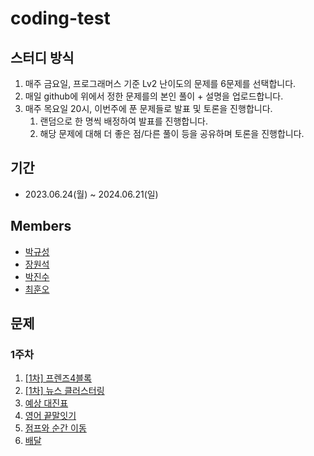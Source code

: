 # coding-test

## 스터디 방식

1. 매주 금요일, 프로그래머스 기준 Lv2 난이도의 문제를 6문제를 선택합니다.
2. 매일 github에 위에서 정한 문제를의 본인 풀이 + 설명을 업로드합니다.
3. 매주 목요일 20시, 이번주에 푼 문제들로 발표 및 토론을 진행합니다.
   1. 랜덤으로 한 명씩 배정하여 발표를 진행합니다.
   2. 해당 문제에 대해 더 좋은 점/다른 풀이 등을 공유하며 토론을 진행합니다.

<!-- ## Branch/Pull Request 규칙

1. Branch명은 guesung/1-1, guesung/1-2 .. 이런 식으로 작성합니다.
   - `/`앞에는 이름, 앞의 숫자는 몇 주차인지, 뒤의 숫자는 문제의 차례입니다. (월 : 1, 화 :2 ..)
2. 다른 팀원이 모두 Approve해야 Merge가 가능합니다.
   - 코드를 보며 피드백 / 좋은 점 등 코멘트는 환영입니다.
3. Pull Request는 매일 밤 12시까지 올려야합니다.
4. Pull Reqeust 제목은 다음과 같은 형식을 따릅니다 : `[문제풀이 업로드] 이름 - n주차 m번`
   - e.g. `[문제풀이 업로드] 박규성 - 1주차 3번`
5. Squash Merge를 하며, commit규칙은 자유입니다. -->

## 기간

- 2023.06.24(월) ~ 2024.06.21(일)

## Members
- [박규성](https://github.com/guesung)
- [장원석](https://github.com/Wonchang0314)
- [박진수](https://github.com/jinsupark4255)
- [최훈오](https://github.com/Whoknow77)

## 문제

### 1주차

1. [[1차] 프렌즈4블록](https://school.programmers.co.kr/learn/courses/30/lessons/17679)
2. [[1차] 뉴스 클러스터링](https://school.programmers.co.kr/learn/courses/30/lessons/17677)
3. [예상 대진표](https://school.programmers.co.kr/learn/courses/30/lessons/12985)
4. [영어 끝말잇기](https://school.programmers.co.kr/learn/courses/30/lessons/12981)
5. [점프와 순간 이동](https://school.programmers.co.kr/learn/courses/30/lessons/12980)
6. [배달](https://school.programmers.co.kr/learn/courses/30/lessons/12978)
